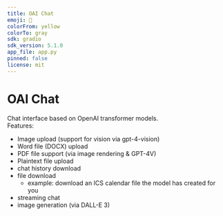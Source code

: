 ```yaml
---
title: OAI Chat
emoji: 🤖
colorFrom: yellow
colorTo: gray
sdk: gradio
sdk_version: 5.1.0
app_file: app.py
pinned: false
license: mit
---
```


# OAI Chat

Chat interface based on OpenAI transformer models. \
Features:
 * Image upload (support for vision via gpt-4-vision)
 * Word file (DOCX) upload
 * PDF file support (via image rendering & GPT-4V)
 * Plaintext file upload
 * chat history download
 * file download
   * example: download an ICS calendar file the model has created for you
* streaming chat
* image generation (via DALL-E 3)
